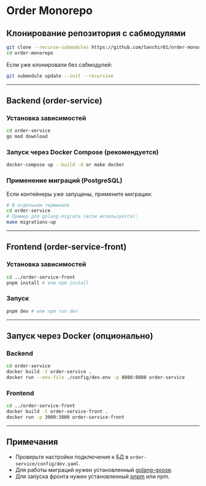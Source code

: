 # Order Monorepo

## Клонирование репозитория с сабмодулями

```bash
git clone --recurse-submodules https://github.com/Sanchir01/order-monorepo.git
cd order-monorepo
```

Если уже клонировали без сабмодулей:

```bash
git submodule update --init --recursive
```

---

## Backend (order-service)

### Установка зависимостей

```bash
cd order-service
go mod download
```

### Запуск через Docker Compose (рекомендуется)

```bash
docker-compose up --build -d or make docker
```

### Применение миграций (PostgreSQL)

Если контейнеры уже запущены, примените миграции:

```bash
# В отдельном терминале
cd order-service
# Пример для golang-migrate (если используется):
make migrations-up
```

---

## Frontend (order-service-front)

### Установка зависимостей

```bash
cd ../order-service-front
pnpm install # или npm install
```

### Запуск

```bash
pnpm dev # или npm run dev
```

---

## Запуск через Docker (опционально)

### Backend

```bash
cd order-service
docker build -t order-service .
docker run --env-file ./config/dev.env -p 8080:8080 order-service
```

### Frontend

```bash
cd ../order-service-front
docker build -t order-service-front .
docker run -p 3000:3000 order-service-front
```

---

## Примечания

- Проверьте настройки подключения к БД в `order-service/config/dev.yaml`.
- Для работы миграций нужен установленный [golang-goose](https://github.com/pressly/goose).
- Для запуска фронта нужен установленный [pnpm](https://pnpm.io/) или npm.

